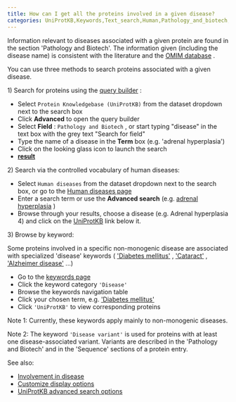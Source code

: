 ```yaml
---
title: How can I get all the proteins involved in a given disease?
categories: UniProtKB,Keywords,Text_search,Human,Pathology_and_biotech,faq
---
```


Information relevant to diseases associated with a given protein are found in the section 'Pathology and Biotech'. The information given (including the disease name) is consistent with the literature and the [OMIM database](http://www.ncbi.nlm.nih.gov/sites/entrez?db=omim) .

You can use three methods to search proteins associated with a given disease.

1\) Search for proteins using the [query builder](http://www.uniprot.org/help/advanced%5Fsearch) :

-   Select `Protein Knowledgebase (UniProtKB)` from the dataset dropdown next to the search box
-   Click **Advanced** to open the query builder
-   Select **Field** : `Pathology and Biotech` , or start typing "disease" in the text box with the grey text "Search for field"
-   Type the name of a disease in the **Term** box (e.g. 'adrenal hyperplasia')
-   Click on the looking glass icon to launch the search
-   **[result](https://www.uniprot.org/uniprotkb/?query=annotation%3A%28type%3Adisease+%22adrenal+hyperplasia%22%29)**

2\) Search via the controlled vocabulary of human diseases:

-   Select `Human diseases` from the dataset dropdown next to the search box, or go to the [Human diseases page](http://www.uniprot.org/diseases)
-   Enter a search term or use the **Advanced search** (e.g. [adrenal hyperplasia](http://www.uniprot.org/diseases/?query=adrenal+hyperplasia) )
-   Browse through your results, choose a disease (e.g. Adrenal hyperplasia 4) and click on the [UniProtKB](https://www.uniprot.org/uniprotkb/?query=disease:DI-00044 "xxx") link below it.

3\) Browse by keyword:

Some proteins involved in a specific non-monogenic disease are associated with specialized 'disease' keywords ( ['Diabetes mellitus'](http://www.uniprot.org/keywords/219) , ['Cataract'](http://www.uniprot.org/keywords/898) , ['Alzheimer disease'](http://www.uniprot.org/keywords/26) ...)

-   Go to the [keywords page](http://www.uniprot.org/keywords/)
-   Click the keyword category `'Disease'`
-   Browse the keywords navigation table
-   Click your chosen term, e.g. ['Diabetes mellitus'](http://www.uniprot.org/keywords/219)
-   Click `'UniProtKB'` to view corresponding proteins

Note 1: Currently, these keywords apply mainly to non-monogenic diseases.

Note 2: The keyword `'Disease variant'` is used for proteins with at least one disease-associated variant. Variants are described in the 'Pathology and Biotech' and in the 'Sequence' sections of a protein entry.

See also:

-   [Involvement in disease](https://www.uniprot.org/help/involvement%5fin%5fdisease)
-   [Customize display options](http://www.uniprot.org/help/customize)
-   [UniProtKB advanced search options](http://www.uniprot.org/help/advanced%5Fsearch)
